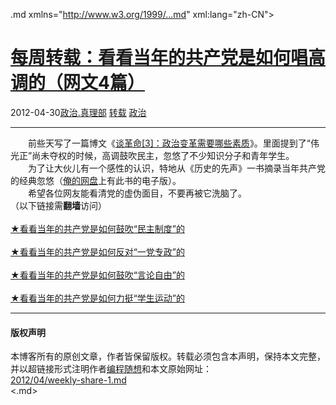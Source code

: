 <!DOCTYPE.md>
.md xmlns="http://www.w3.org/1999/...md" xml:lang="zh-CN">
<head>
<meta http-equiv="Content-Type" content="text.md; charset=utf-8" />
<meta name="generator" content="Python script by program.think@gmail.com" />
<meta name="provider" content="program-think.blogspot.com" />
<link type="text/css" rel="stylesheet" href="../../css/program-think.css" />
<title>每周转载：看看当年的共产党是如何唱高调的（网文4篇） - 编程随想的博客</title>
</head>
<body>
<div id="main" style="width:100%;">
<h1><a href="../../index.md" title="回到首页">每周转载：看看当年的共产党是如何唱高调的（网文4篇）</a></h1>
<div class="post-info"><span class="date-header">2012-04-30</span><a href="../../tags/E694BFE6B2BB.E79C9FE79086E983A8.md" class="tag">政治.真理部</a> <a href="../../tags/E8BDACE8BDBD.md" class="tag">转载</a> <a href="../../tags/E694BFE6B2BB.md" class="tag">政治</a> </div>
<hr>
<div class="post">
&#12288;&#12288;前些天写了一篇博文《<a href="../../2012/04/revolution-3.md">谈革命[3]：政治变革需要哪些素质</a>》。里面提到了“伟光正”尚未夺权的时候，高调鼓吹民主，忽悠了不少知识分子和青年学生。<br />&#12288;&#12288;为了让大伙儿有一个感性的认识，特地从《历史的先声》一书摘录当年共产党的经典忽悠（<a href="https://code.google.com/p/program-think/wiki/Books" target="_blank">俺的网盘</a>上有此书的电子版）。<br />&#12288;&#12288;希望各位网友能看清党的虚伪面目，不要再被它洗脑了。<br />（以下链接需<b>翻墙</b>访问）<a name='more'></a><!--program-think--><br /><br /><a href="https://plus.google.com/u/0/113559088971921339544/posts/iN83y5XUqiU" rel="nofollow" target="_blank">★看看当年的共产党是如何鼓吹“民主制度”的</a><br /><br /><a href="https://plus.google.com/u/0/113559088971921339544/posts/a341HXZu42U" rel="nofollow" target="_blank">★看看当年的共产党是如何反对“一党专政”的</a><br /><br /><a href="https://plus.google.com/u/0/113559088971921339544/posts/YUchwZc6mFg" rel="nofollow" target="_blank">★看看当年的共产党是如何鼓吹“言论自由”的</a><br /><br /><a href="https://plus.google.com/u/0/113559088971921339544/posts/4nra5Yn3Tv1" rel="nofollow" target="_blank">★看看当年的共产党是如何力挺“学生运动”的</a><div class="blogger-post-footer">
</div>
<hr>
<div class="copyright">
<h4>版权声明</h4>
本博客所有的原创文章，作者皆保留版权。转载必须包含本声明，保持本文完整，并以超链接形式注明作者<a href="mailto:program.think@gmail.com">编程随想</a>和本文原始网址：<br>
<a href="2012/04/weekly-share-1.md">2012/04/weekly-share-1.md</a>
</div>
</div>
</body>
<.md>
